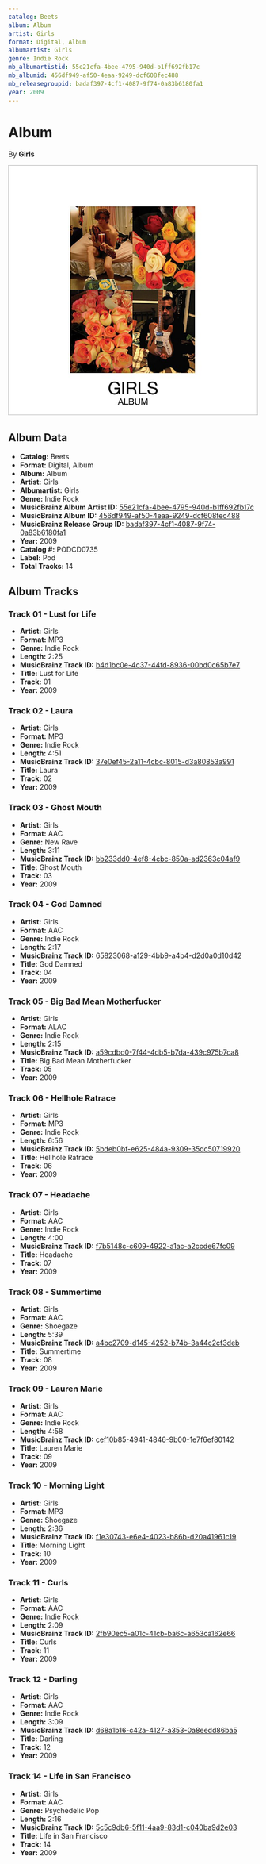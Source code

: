 ```yaml
---
catalog: Beets
album: Album
artist: Girls
format: Digital, Album
albumartist: Girls
genre: Indie Rock
mb_albumartistid: 55e21cfa-4bee-4795-940d-b1ff692fb17c
mb_albumid: 456df949-af50-4eaa-9249-dcf608fec488
mb_releasegroupid: badaf397-4cf1-4087-9f74-0a83b6180fa1
year: 2009
---
```


# Album

By **Girls**

![](../../assets/beetscovers/Girls-Album.jpg)

## Album Data

- **Catalog:** Beets
- **Format:** Digital, Album
- **Album:** Album
- **Artist:** Girls
- **Albumartist:** Girls
- **Genre:** Indie Rock
- **MusicBrainz Album Artist ID:** [55e21cfa-4bee-4795-940d-b1ff692fb17c](https://musicbrainz.org/artist/55e21cfa-4bee-4795-940d-b1ff692fb17c)
- **MusicBrainz Album ID:** [456df949-af50-4eaa-9249-dcf608fec488](https://musicbrainz.org/release/456df949-af50-4eaa-9249-dcf608fec488)
- **MusicBrainz Release Group ID:** [badaf397-4cf1-4087-9f74-0a83b6180fa1](https://musicbrainz.org/release-group/badaf397-4cf1-4087-9f74-0a83b6180fa1)
- **Year:** 2009
- **Catalog #:** PODCD0735
- **Label:** Pod
- **Total Tracks:** 14

## Album Tracks

### Track 01 - Lust for Life

- **Artist:** Girls
- **Format:** MP3
- **Genre:** Indie Rock
- **Length:** 2:25
- **MusicBrainz Track ID:** [b4d1bc0e-4c37-44fd-8936-00bd0c65b7e7](https://musicbrainz.org/recording/b4d1bc0e-4c37-44fd-8936-00bd0c65b7e7)
- **Title:** Lust for Life
- **Track:** 01
- **Year:** 2009

### Track 02 - Laura

- **Artist:** Girls
- **Format:** MP3
- **Genre:** Indie Rock
- **Length:** 4:51
- **MusicBrainz Track ID:** [37e0ef45-2a11-4cbc-8015-d3a80853a991](https://musicbrainz.org/recording/37e0ef45-2a11-4cbc-8015-d3a80853a991)
- **Title:** Laura
- **Track:** 02
- **Year:** 2009

### Track 03 - Ghost Mouth

- **Artist:** Girls
- **Format:** AAC
- **Genre:** New Rave
- **Length:** 3:11
- **MusicBrainz Track ID:** [bb233dd0-4ef8-4cbc-850a-ad2363c04af9](https://musicbrainz.org/recording/bb233dd0-4ef8-4cbc-850a-ad2363c04af9)
- **Title:** Ghost Mouth
- **Track:** 03
- **Year:** 2009

### Track 04 - God Damned

- **Artist:** Girls
- **Format:** AAC
- **Genre:** Indie Rock
- **Length:** 2:17
- **MusicBrainz Track ID:** [65823068-a129-4bb9-a4b4-d2d0a0d10d42](https://musicbrainz.org/recording/65823068-a129-4bb9-a4b4-d2d0a0d10d42)
- **Title:** God Damned
- **Track:** 04
- **Year:** 2009

### Track 05 - Big Bad Mean Motherfucker

- **Artist:** Girls
- **Format:** ALAC
- **Genre:** Indie Rock
- **Length:** 2:15
- **MusicBrainz Track ID:** [a59cdbd0-7f44-4db5-b7da-439c975b7ca8](https://musicbrainz.org/recording/a59cdbd0-7f44-4db5-b7da-439c975b7ca8)
- **Title:** Big Bad Mean Motherfucker
- **Track:** 05
- **Year:** 2009

### Track 06 - Hellhole Ratrace

- **Artist:** Girls
- **Format:** MP3
- **Genre:** Indie Rock
- **Length:** 6:56
- **MusicBrainz Track ID:** [5bdeb0bf-e625-484a-9309-35dc50719920](https://musicbrainz.org/recording/5bdeb0bf-e625-484a-9309-35dc50719920)
- **Title:** Hellhole Ratrace
- **Track:** 06
- **Year:** 2009

### Track 07 - Headache

- **Artist:** Girls
- **Format:** AAC
- **Genre:** Indie Rock
- **Length:** 4:00
- **MusicBrainz Track ID:** [f7b5148c-c609-4922-a1ac-a2ccde67fc09](https://musicbrainz.org/recording/f7b5148c-c609-4922-a1ac-a2ccde67fc09)
- **Title:** Headache
- **Track:** 07
- **Year:** 2009

### Track 08 - Summertime

- **Artist:** Girls
- **Format:** AAC
- **Genre:** Shoegaze
- **Length:** 5:39
- **MusicBrainz Track ID:** [a4bc2709-d145-4252-b74b-3a44c2cf3deb](https://musicbrainz.org/recording/a4bc2709-d145-4252-b74b-3a44c2cf3deb)
- **Title:** Summertime
- **Track:** 08
- **Year:** 2009

### Track 09 - Lauren Marie

- **Artist:** Girls
- **Format:** AAC
- **Genre:** Indie Rock
- **Length:** 4:58
- **MusicBrainz Track ID:** [cef10b85-4941-4846-9b00-1e7f6ef80142](https://musicbrainz.org/recording/cef10b85-4941-4846-9b00-1e7f6ef80142)
- **Title:** Lauren Marie
- **Track:** 09
- **Year:** 2009

### Track 10 - Morning Light

- **Artist:** Girls
- **Format:** MP3
- **Genre:** Shoegaze
- **Length:** 2:36
- **MusicBrainz Track ID:** [f1e30743-e6e4-4023-b86b-d20a41961c19](https://musicbrainz.org/recording/f1e30743-e6e4-4023-b86b-d20a41961c19)
- **Title:** Morning Light
- **Track:** 10
- **Year:** 2009

### Track 11 - Curls

- **Artist:** Girls
- **Format:** AAC
- **Genre:** Indie Rock
- **Length:** 2:09
- **MusicBrainz Track ID:** [2fb90ec5-a01c-41cb-ba6c-a653ca162e66](https://musicbrainz.org/recording/2fb90ec5-a01c-41cb-ba6c-a653ca162e66)
- **Title:** Curls
- **Track:** 11
- **Year:** 2009

### Track 12 - Darling

- **Artist:** Girls
- **Format:** AAC
- **Genre:** Indie Rock
- **Length:** 3:09
- **MusicBrainz Track ID:** [d68a1b16-c42a-4127-a353-0a8eedd86ba5](https://musicbrainz.org/recording/d68a1b16-c42a-4127-a353-0a8eedd86ba5)
- **Title:** Darling
- **Track:** 12
- **Year:** 2009

### Track 14 - Life in San Francisco

- **Artist:** Girls
- **Format:** AAC
- **Genre:** Psychedelic Pop
- **Length:** 2:16
- **MusicBrainz Track ID:** [5c5c9db6-5f11-4aa9-83d1-c040ba9d2e03](https://musicbrainz.org/recording/5c5c9db6-5f11-4aa9-83d1-c040ba9d2e03)
- **Title:** Life in San Francisco
- **Track:** 14
- **Year:** 2009

